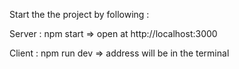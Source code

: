Start the the project by following :

Server : npm start => open at http://localhost:3000


Client : npm run dev => address will be in the terminal